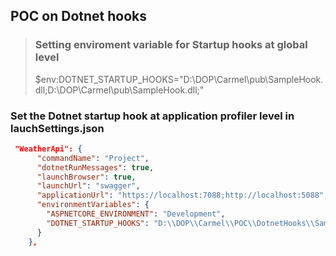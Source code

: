 ﻿## POC on Dotnet hooks 

> ### Setting enviroment variable for Startup hooks at global level
>  $env:DOTNET_STARTUP_HOOKS="D:\DOP\Carmel\pub\\SampleHook.dll;D:\DOP\Carmel\pub\\SampleHook.dll;"


### Set the Dotnet startup hook at application profiler level in lauchSettings.json
```json
 "WeatherApi": {
      "commandName": "Project",
      "dotnetRunMessages": true,
      "launchBrowser": true,
      "launchUrl": "swagger",
      "applicationUrl": "https://localhost:7088;http://localhost:5088",
      "environmentVariables": {
        "ASPNETCORE_ENVIRONMENT": "Development",
        "DOTNET_STARTUP_HOOKS": "D:\\DOP\\Carmel\\POC\\DotnetHooks\\SampleHook\\bin\\Debug\\net6.0\\publish\\SampleHook.dll"
      }
    },
```
